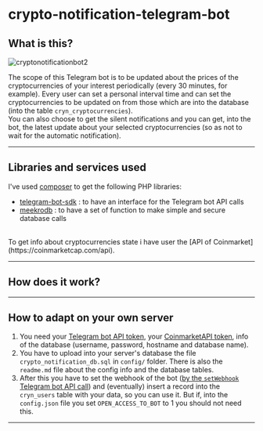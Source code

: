 # crypto-notification-telegram-bot
## What is this?
![cryptonotificationbot2](https://github.com/user-attachments/assets/98d56538-eed2-4d9e-b6e1-bcde9a6cdbd7)

The scope of this Telegram bot is to be updated about the prices of the cryptocurrencies of your interest periodically (every 30 minutes, for example). Every user can set a personal interval time and can set the cryptocurrencies to be updated on from those which are into the database (into the table `cryn_cryptocurrencies`). <br>
You can also choose to get the silent notifications and you can get, into the bot, the latest update about your selected cryptocurrencies (so as not to wait for the automatic notification).

---
## Libraries and services used
I've used [composer](https://getcomposer.org/) to get the following PHP libraries:
- [telegram-bot-sdk](https://github.com/irazasyed/telegram-bot-sdk) : to have an interface for the Telegram bot API calls
- [meekrodb](https://github.com/SergeyTsalkov/meekrodb) : to have a set of function to make simple and secure database calls
<br>
To get info about cryptocurrencies state i have user the [API of Coinmarket](https://coinmarketcap.com/api).

---
## How does it work?


---
## How to adapt on your own server
1. You need your [Telegram bot API token](https://core.telegram.org/bots#how-do-i-create-a-bot), your [CoinmarketAPI token](https://coinmarketcap.com/api/documentation/v1/), info of the database (username, password, hostname and database name).
2. You have to upload into your server's database the file `crypto_notification_db.sql` in `config/` folder. There is also the `readme.md` file about the config info and the database tables.
3. After this you have to set the webhook of the bot ([by the `setWebhook` Telegram bot API call](https://core.telegram.org/bots/api#setwebhook)) and (eventually) insert a record into the `cryn_users` table with your data, so you can use it. But if, into the `config.json` file you set `OPEN_ACCESS_TO_BOT` to 1 you should not need this.

---
